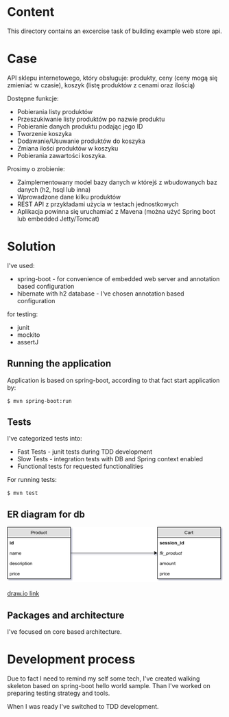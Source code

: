 # Content

This directory contains an excercise task of building example web store api.

# Case

API sklepu internetowego, który obsługuje: produkty, ceny (ceny mogą się zmieniać w czasie), koszyk (listę produktów z cenami oraz ilością)

Dostępne funkcje:

* Pobierania listy produktów
* Przeszukiwanie listy produktów  po nazwie produktu
* Pobieranie danych produktu podając jego ID
* Tworzenie koszyka
* Dodawanie/Usuwanie produktów do koszyka
* Zmiana ilości produktów w koszyku
* Pobierania zawartości koszyka. 
 
Prosimy o zrobienie:

* Zaimplementowany model bazy danych w którejś z wbudowanych baz danych  (h2, hsql lub inna)
* Wprowadzone dane kilku produktów
* REST API z przykładami użycia w testach jednostkowych  
* Aplikacja powinna się uruchamiać z Mavena (można użyć Spring boot lub embedded  Jetty/Tomcat)

# Solution

I've used: 

* spring-boot - for convenience of embedded web server and annotation based configuration
* hibernate with h2 database - I've chosen annotation based configuration

for testing:
* junit
* mockito 
* assertJ

## Running the application

Application is based on spring-boot, according to that fact start application by:

    $ mvn spring-boot:run 

## Tests

I've categorized tests into:

* Fast Tests - junit tests during TDD development
* Slow Tests - integration tests with DB and Spring context enabled
* Functional tests for requested functionalities

For running tests:

    $ mvn test

## ER diagram for db

![Database diagram](docs-statics/webstore-firstdata.png "Database diagram")

[draw.io link](https://www.draw.io/?lightbox=1&highlight=0000ff&edit=_blank&layers=1&nav=1&title=webstore-firstdata.xml#Uhttps%3A%2F%2Fraw.githubusercontent.com%2Fsratatata%2Fdojo%2Fweb_store_first_data%2F2017%2Fwebstore%2Fwebstore-firstdata.xml)

## Packages and architecture

I've focused on core based architecture. 


# Development process

Due to fact I need to remind my self some tech, 
I've created walking skeleton based on spring-boot hello world sample.
Than I've worked on preparing testing strategy and tools. 

When I was ready I've switched to TDD development.  